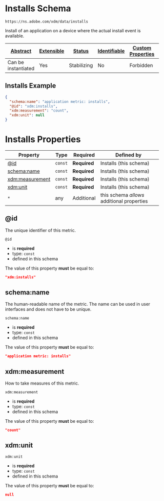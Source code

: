 
# Installs Schema

```
https://ns.adobe.com/xdm/data/installs
```

Install of an application on a device where the actual install event is available.

| [Abstract](../../abstract.md) | [Extensible](../../extensions.md) | [Status](../../status.md) | [Identifiable](../../id.md) | [Custom Properties](../../extensions.md) | [Additional Properties](../../extensions.md) | Defined In |
|-------------------------------|-----------------------------------|---------------------------|-----------------------------|------------------------------------------|----------------------------------------------|------------|
| Can be instantiated | Yes | Stabilizing | No | Forbidden | Permitted | [data/installs.schema.json](data/installs.schema.json) |

## Installs Example
```json
{
  "schema:name": "application metric: installs",
  "@id": "xdm:installs",
  "xdm:measurement": "count",
  "xdm:unit": null
}
```

# Installs Properties

| Property | Type | Required | Defined by |
|----------|------|----------|------------|
| [@id](#@id) | `const` | **Required** | Installs (this schema) |
| [schema:name](#schemaname) | `const` | **Required** | Installs (this schema) |
| [xdm:measurement](#xdmmeasurement) | `const` | **Required** | Installs (this schema) |
| [xdm:unit](#xdmunit) | `const` | **Required** | Installs (this schema) |
| `*` | any | Additional | this schema *allows* additional properties |

## @id

The unique identifier of this metric.

`@id`
* is **required**
* type: `const`
* defined in this schema

The value of this property **must** be equal to:

```json
"xdm:installs"
```





## schema:name

The human-readable name of the metric. The name can be used in user interfaces and does not have to be unique.

`schema:name`
* is **required**
* type: `const`
* defined in this schema

The value of this property **must** be equal to:

```json
"application metric: installs"
```





## xdm:measurement

How to take measures of this metric.

`xdm:measurement`
* is **required**
* type: `const`
* defined in this schema

The value of this property **must** be equal to:

```json
"count"
```





## xdm:unit


`xdm:unit`
* is **required**
* type: `const`
* defined in this schema

The value of this property **must** be equal to:

```json
null
```




